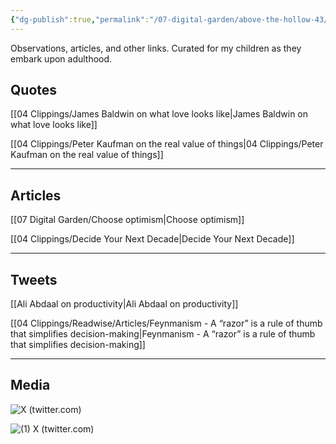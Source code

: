 ```yaml
---
{"dg-publish":true,"permalink":"/07-digital-garden/above-the-hollow-43/","tags":["ath"],"updated":"2025-04-07T18:47:02.073-07:00"}
---
```


Observations, articles, and other links. Curated for my children as they embark upon adulthood.

## Quotes

[[04 Clippings/James Baldwin on what love looks like\|James Baldwin on what love looks like]]

[[04 Clippings/Peter Kaufman on the real value of things\|04 Clippings/Peter Kaufman on the real value of things]]


---

## Articles

[[07 Digital Garden/Choose optimism\|Choose optimism]]

[[04 Clippings/Decide Your Next Decade\|Decide Your Next Decade]]

---

## Tweets

[[Ali Abdaal on productivity\|Ali Abdaal on productivity]]

[[04 Clippings/Readwise/Articles/Feynmanism - A “razor” is a rule of thumb that simplifies decision-making\|Feynmanism - A “razor” is a rule of thumb that simplifies decision-making]]


---

## Media
![X (twitter.com)](https://twitter.com/JonErlichman/status/1744776222713016717)

![(1) X (twitter.com)](https://twitter.com/DivineManhood/status/1743873797214920792)